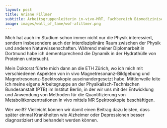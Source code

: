 ```yaml
---
layout: post
title: Ariane Fillmer
subtitle: Arbeitsgruppenleiterin in-vivo-MRT, Fachbereich Biomedizinische Magnetresonanz, Physikalisch-Technische Bundesanstalt (PTB) in Berlin
image: images/wall_of_fame/wof-afillmer.png
---
```

Mich hat auch im Studium schon immer nicht nur die Physik interessiert, sondern
insbesondere auch der interdisziplinäre Raum zwischen der Physik und anderen
Naturwissenschaften.  Während meiner Diplomarbeit in Dortmund habe ich
dementsprechend die Dynamik in der Hydrathülle von Proteinen untersucht.

Mein Doktorat führte mich dann an die ETH Zürich, wo ich mich mit verschiedenen
Aspekten von in vivo Magnetresonanz-Bildgebung und Magnetresonanz-Spektroskopie
auseinandergesetzt habe.
Mittlerweile leite ich meine eigene Arbeitsgruppe an der
Physikalisch-Technischen Bundesanstalt (PTB) im Institut Berlin, in der wir uns
mit der Entwicklung und Anwendung von Methoden für die Quantifizierung von
Metabolitkonzentrationen in vivo mittels MR Spektroskopie beschäftigen.

Wer weiß? Vielleicht können wir damit einen Beitrag dazu leisten, dass später
einmal Krankheiten wie Alzheimer oder Depressionen besser diagnostiziert und
behandelt werden können.
